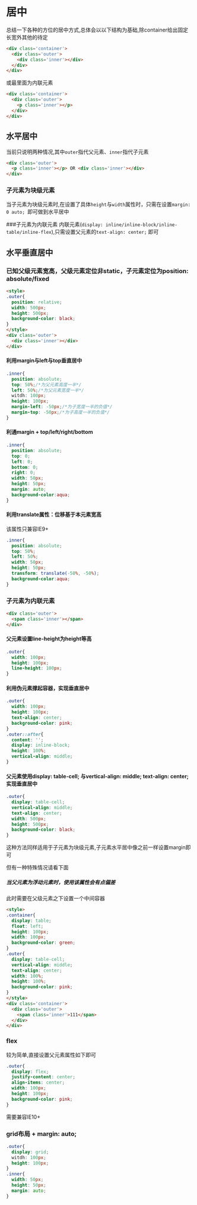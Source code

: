 # 居中
总结一下各种的方位的居中方式,总体会以以下结构为基础,除container给出固定长宽外其他的待定
```html
<div class='container'>
  <div class='outer'>
    <div class='inner'></div>
  </div>
</div>
```

或最里面为内联元素
```html
<div class='container'>
  <div class='outer'>
    <p class='inner'></p>
  </div>
</div>
```

## 水平居中
当前只说明两种情况,其中`outer`指代父元素、`inner`指代子元素
```html
<div class='outer'>
  <p class='inner'></p> OR <div class='inner'></div>
</div>
```

### 子元素为块级元素
当子元素为块级元素时,在设置了具体`height`与`width`属性时，只需在设置`margin: 0 auto; `即可做到水平居中

###子元素为内联元素
内联元素(`display: inline/inline-block/inline-table/inline-flex`),只需设置父元素的`text-align: center;` 即可

## 水平垂直居中

### 已知父级元素宽高，父级元素定位非static，子元素定位为position: absolute/fixed
```html
<style>
.outer{
  position: relative;
  width: 500px;
  height: 500px;
  background-color: black;
}
</style>
<div class='outer'>
  <div class='inner'></div>
</div>
```

#### 利用margin与left与top垂直居中
```css
.inner{
  position: absolute;
  top: 50%;/*为父元素高度一半*/
  left: 50%;/*为父元素宽度一半*/
  witdh: 100px;
  height: 100px;
  margin-left: -50px;/*为子宽度一半的负值*/
  margin-top: -50px;/*为子高度一半的负值*/
}
```

#### 利通margin + top/left/right/bottom
```css
.inner{
  position: absolute;
  top: 0;
  left: 0;
  bottom: 0;
  right: 0;
  width: 50px;
  height: 50px;
  margin: auto;
  background-color:aqua;
}
```

#### 利用translate属性：位移基于本元素宽高
该属性只兼容IE9+
```css
.inner{
  position: absolute;
  top: 50%;
  left: 50%;
  width: 50px;
  height: 50px;
  transform: translate(-50%, -50%);
  background-color:aqua;
}
```

### 子元素为内联元素
```html
<div class='outer'>
  <span class='inner'></span>
</div>
```

#### 父元素设置line-height为height等高
```css
.outer{
  width: 100px;
  height: 100px;
  line-height: 100px;
}
```

#### 利用伪元素撑起容器，实现垂直居中
```css
.outer{
  width: 100px;
  height: 100px;
  text-align: center;
  background-color: pink;
}
.outer::after{
  content: '';
  display: inline-block;
  height: 100%;
  vertical-align: middle;
}
```

#### 父元素使用display: table-cell; 与vertical-align: middle; text-align: center;实现垂直居中
```css
.outer{
  display: table-cell;
  vertical-align: middle;
  text-align: center;
  width: 500px;
  height: 500px;
  background-color: black;
}
```
这种方法同样适用于子元素为块级元素,子元素水平居中像之前一样设置margin即可

但有一种特殊情况请看下面
##### 当父元素为浮动元素时，使用该属性会有点偏差
此时需要在父级元素之下设置一个中间容器
```html
<style>
.container{
  display: table;
  float: left;
  height: 100px;
  width: 100px;
  background-color: green;
}
.outer{
  display: table-cell;
  vertical-align: middle;
  text-align: center;
  width: 100%;
  height: 100%;
  background-color: pink;
}
</style>
<div class='container'>
  <div class='outer'>
    <span class='inner'>111</span>
  </div>
</div>
```

### flex
较为简单,直接设置父元素属性如下即可
```css
.outer{
  display: flex;
  justify-content: center;
  align-items: center;
  width: 100px;
  height: 100px;
  background-color: pink;
}
```

需要兼容IE10+

### grid布局 + margin: auto;
```css
.outer{
  display: grid;
  witdh: 100px;
  height: 100px;
}
.inner{
  width: 50px;
  height: 50px;
  margin: auto;
}
```
